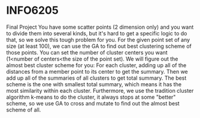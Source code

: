 # INFO6205
Final Project
You have some scatter points (2 dimension only) and you want to divide them into several kinds, but it's hard to get a specific logic to do that, so we solve this tough problem for you. For the given point set of any size (at least 100), we can use the GA to find out best clustering scheme of those points. You can set the number of cluster centers you want (1<number of centers<the size of the point set). We will figure out the almost best cluster scheme for you: For each cluster, adding up all of the distances from a member point to its center to get the summary. Then we add up all of the summaries of all clusters to get total summary. The best scheme is the one with smallest total summary, which means it has the most similarity within each cluster.
Furthermore, we use the tradition cluster algorithm k-means to do the cluster, it always stops at some "better" scheme, so we use GA to cross and mutate to find out the almost best scheme of all. 
